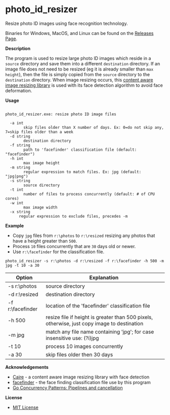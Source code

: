 # photo_id_resizer
Resize photo ID images using face recognition technology.

Binaries for Windows, MacOS, and Linux can be found on the [Releases Page](https://github.com/jftuga/photo_id_resizer/releases).

**Description**

The program is used to resize large photo ID images which reside in a `source` directory and save them into a different
`destination` directory.  If an image file does not need to be resized (eg it is already smaller than `max height`), then the
file is simply copied from the `source` directory to the `destination` directory.  When image resizing occurs, this [content aware image resizing library](https://github.com/esimov/caire) is used with its face detection algorithm to avoid face deformation.

**Usage**

```

photo_id_resizer.exe: resize photo ID image files

  -a int
    	skip files older than X number of days. Ex: 0=do not skip any, 7=skip files older than a week
  -d string
    	destination directory
  -f string
    	path to 'facefinder' classification file (default: "facefinder")
  -h int
    	max image height
  -m string
    	regular expression to match files. Ex: jpg (default: "jpg|png")
  -s string
    	source directory
  -t int
    	number of files to process concurrently (default: # of CPU cores)
  -w int
    	max image width
  -x string
      regular expression to exclude files, precedes -m
```

**Example**

* Copy `jpg` files from `r:\photos` to `r:\resized` resizing any photos that have a height greater than `500`.
* Process `10` files concurrently that are `30` days old or newer.
* Use `r:\facefinder` for the classification file.

```
photo_id_resizer -s r:\photos -d r:\resized -f r:\facefinder -h 500 -m jpg -t 10 -a 30
```

Option | Explanation
-------|------------
-s r:\photos | source directory
-d r:\resized | destination directory
-f r:\facefinder | location of the 'facefinder' classification file
-h 500 | resize file if height is greater than 500 pixels, otherwise, just copy image to destination
-m jpg | match any file name containing 'jpg'; for case insensitive use: (?i)jpg
-t 10 | process 10 images concurrently
-a 30 | skip files older then 30 days

**Acknowledgements**

* [Caire](https://github.com/esimov/caire) - a content aware image resizing library with face detection
* [facefinder](https://github.com/esimov/caire/blob/master/data/facefinder) -  the face finding classification file use by this program
* [Go Concurrency Patterns: Pipelines and cancellation](https://blog.golang.org/pipelines)

**License**

* [MIT License](LICENSE)
